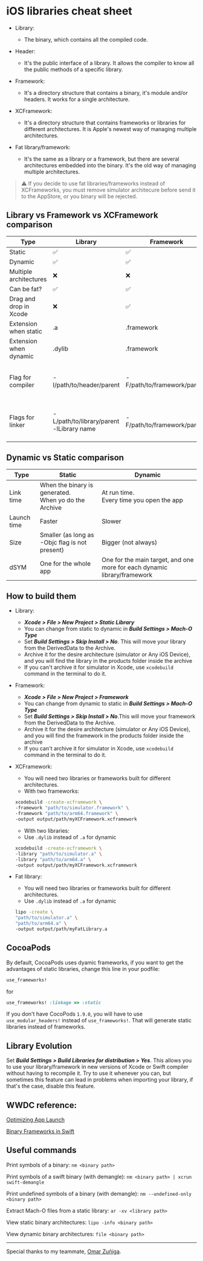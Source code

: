 # iOS libraries cheat sheet

- Library:
  - The binary, which contains all the compiled code.

- Header:
  - It's the public interface of a library. It allows the compiler to know all the public methods of a specific library.

- Framework:
  - It's a directory structure that contains a binary, it's module and/or headers. It works for a single architecture.

- XCFramework:
  - It's a directory structure that contains frameworks or libraries for different architectures. It is Apple's newest way of managing multiple architectures. 

- Fat library/framework:
  - It's the same as a library or a framework, but there are several architectures embedded into the binary. It's the old way of managing multiple architectures.

> :warning: If you decide to use fat libraries/frameworks instead of XCFrameworks, you must remove simulator architecure before send it to the AppStore, or you binary will be rejected.

## Library vs Framework vs XCFramework comparison

| Type                   | Library                                     | Framework                    | XCFramework                            |
|------------------------|---------------------------------------------|------------------------------|----------------------------------------|
| Static                 | ✅                                           | ✅                            | ✅                                      |
| Dynamic                | ✅                                           | ✅                            | ✅                                      |
| Multiple architectures | ❌                                           | ❌                            | ✅                                      |
| Can be fat?            | ✅                                           | ✅                            | no sense                               |
| Drag and drop in Xcode | ❌                                           | ✅                            | ✅                                      |
| Extension when static  | .a                                          | .framework                   | .xcframework                           |
| Extension when dynamic | .dylib               | .framework                   | .xcframework                           |
| Flag for compiler      | -I/path/to/header/parent                   | -F/path/to/framework/parent/ | Same as framework<br>But Xcode unwraps it internally |
| Flags for linker        | -L/path/to/library/parent<br>-lLibrary name | -F/path/to/framework/parent/ | Same as framework<br>But Xcode unwraps it internally |

## Dynamic vs Static comparison

| Type        | Static                                               | Dynamic                                                          |
|-------------|------------------------------------------------------|------------------------------------------------------------------|
| Link time   | When the binary is generated.<br>When yo do the Archive | At run time.<br>Every time you open the app                         |
| Launch time | Faster                                               | Slower                                                           |
| Size        | Smaller (as long as -Objc flag is not present)       | Bigger (not always)                                                          |
| dSYM        | One for the whole app                                | One for the main target, and one more for each dynamic library/framework |

## How to build them

- Library:
  - ***Xcode > File > New Project > Static Library***
  - You can change from static to dynamic in ***Build Settings > Mach-O Type***
  - Set ***Build Settings > Skip Install > No***. This will move your library from the DerivedData to the Archive.
  - Archive it for the desire architecture (simulator or Any iOS Device), and you will find the library in the products folder inside the archive
  - If you can't archive it for simulator in Xcode, use `xcodebuild` command in the terminal to do it.

- Framework:
  - ***Xcode > File > New Project > Framework***
  - You can change from dynamic to static in ***Build Settings > Mach-O Type***
  - Set ***Build Settings > Skip Install > No***.This will move your framework from the DerivedData to the Archive.
  - Archive it for the desire architecture (simulator or Any iOS Device), and you will find the framework in the products folder inside the archive
  - If you can't archive it for simulator in Xcode, use `xcodebuild` command in the terminal to do it.

- XCFramework:
  - You will need two libraries or frameworks built for different architectures.
  - With two frameworks: 
  ```bash
  xcodebuild -create-xcframework \
  -framework "path/to/simulator.framework" \
  -framework "path/to/arm64.framework" \
  -output output/path/myXCFramework.xcframework
  ```
   - With two libraries: 
   - Use `.dylib` instead of `.a` for dynamic
    ```bash
    xcodebuild -create-xcframework \
    -library "path/to/simulator.a" \
    -library "path/to/arm64.a" \
    -output output/path/myXCFramework.xcframework
    ```
 - Fat library: 
   - You will need two libraries or frameworks built for different architectures.
   - Use `.dylib` instead of `.a` for dynamic
    ```bash
    lipo -create \
    "path/to/simulator.a" \
    "path/to/arm64.a" \
    -output output/path/myFatLibrary.a
    ```
 ## CocoaPods
 
 By default, CocoaPods uses dyamic frameworks, if you want to get the advantages of static libraries, change this line in your podfile:
 
```ruby
use_frameworks!
```

for

```ruby
use_frameworks! :linkage => :static
```

If you don't have CocoPods `1.9.0`, you will have to use `use_modular_headers!` instead of `use_frameworks!`. That will generate static libraries instead of frameworks.

## Library Evolution

Set ***Build Settings > Build Libraries for distribution > Yes***. This allows you to use your library/framework in new versions of Xcode or Swift compiler without having to recompile it. Try to use it whenever you can, but sometimes this feature can lead in problems when importing your library, if that's the case, disable this feature.

## WWDC reference:

[Optimizing App Launch](https://developer.apple.com/videos/play/wwdc2019/423/)

[Binary Frameworks in Swift](https://developer.apple.com/videos/play/wwdc2019/416/)

## Useful commands

Print symbols of a binary: `nm <binary path>`

Print symbols of a swift binary (with demangle): `nm <binary path> | xcrun swift-demangle`

Print undefined symbols of a binary (with demangle): `nm --undefined-only <binary path>`

Extract Mach-O files from a static library: `ar -xv <library path>`

View static binary architectures: `lipo -info <binary path>`

View dynamic binary architectures: `file <binary path>`

---
Special thanks to my teammate, [Omar Zuñiga](https://github.com/omarzl).
